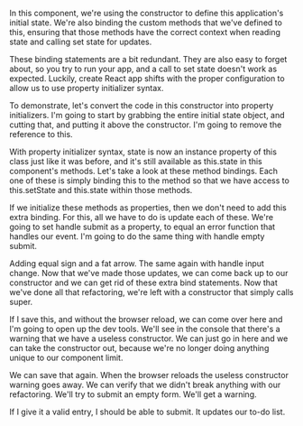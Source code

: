In this component, we're using the constructor to define this application's initial state. We're also binding the custom methods that we've defined to this, ensuring that those methods have the correct context when reading state and calling set state for updates.

These binding statements are a bit redundant. They are also easy to forget about, so you try to run your app, and a call to set state doesn't work as expected. Luckily, create React app shifts with the proper configuration to allow us to use property initializer syntax.

To demonstrate, let's convert the code in this constructor into property initializers. I'm going to start by grabbing the entire initial state object, and cutting that, and putting it above the constructor. I'm going to remove the reference to this.

With property initializer syntax, state is now an instance property of this class just like it was before, and it's still available as this.state in this component's methods. Let's take a look at these method bindings. Each one of these is simply binding this to the method so that we have access to this.setState and this.state within those methods.

If we initialize these methods as properties, then we don't need to add this extra binding. For this, all we have to do is update each of these. We're going to set handle submit as a property, to equal an error function that handles our event. I'm going to do the same thing with handle empty submit.

Adding equal sign and a fat arrow. The same again with handle input change. Now that we've made those updates, we can come back up to our constructor and we can get rid of these extra bind statements. Now that we've done all that refactoring, we're left with a constructor that simply calls super.

If I save this, and without the browser reload, we can come over here and I'm going to open up the dev tools. We'll see in the console that there's a warning that we have a useless constructor. We can just go in here and we can take the constructor out, because we're no longer doing anything unique to our component limit.

We can save that again. When the browser reloads the useless constructor warning goes away. We can verify that we didn't break anything with our refactoring. We'll try to submit an empty form. We'll get a warning.

If I give it a valid entry, I should be able to submit. It updates our to-do list.